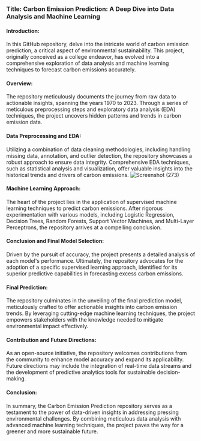 ### Title: Carbon Emission Prediction: A Deep Dive into Data Analysis and Machine Learning

#### Introduction:
In this GitHub repository, delve into the intricate world of carbon emission prediction, a critical aspect of environmental sustainability. This project, originally conceived as a college endeavor, has evolved into a comprehensive exploration of data analysis and machine learning techniques to forecast carbon emissions accurately.

#### Overview:
The repository meticulously documents the journey from raw data to actionable insights, spanning the years 1970 to 2023. Through a series of meticulous preprocessing steps and exploratory data analysis (EDA) techniques, the project uncovers hidden patterns and trends in carbon emission data.

#### Data Preprocessing and EDA:
Utilizing a combination of data cleaning methodologies, including handling missing data, annotation, and outlier detection, the repository showcases a robust approach to ensure data integrity. Comprehensive EDA techniques, such as statistical analysis and visualization, offer valuable insights into the historical trends and drivers of carbon emissions.
![Screenshot (273)](https://github.com/mdoctos/CArbon_emisson-Predictioon/assets/57889962/a15ad6a6-4872-4ce3-b90c-70008f0deda2)


#### Machine Learning Approach:
The heart of the project lies in the application of supervised machine learning techniques to predict carbon emissions. After rigorous experimentation with various models, including Logistic Regression, Decision Trees, Random Forests, Support Vector Machines, and Multi-Layer Perceptrons, the repository arrives at a compelling conclusion.

#### Conclusion and Final Model Selection:
Driven by the pursuit of accuracy, the project presents a detailed analysis of each model's performance. Ultimately, the repository advocates for the adoption of a specific supervised learning approach, identified for its superior predictive capabilities in forecasting excess carbon emissions.

#### Final Prediction:
The repository culminates in the unveiling of the final prediction model, meticulously crafted to offer actionable insights into carbon emission trends. By leveraging cutting-edge machine learning techniques, the project empowers stakeholders with the knowledge needed to mitigate environmental impact effectively.


#### Contribution and Future Directions:
As an open-source initiative, the repository welcomes contributions from the community to enhance model accuracy and expand its applicability. Future directions may include the integration of real-time data streams and the development of predictive analytics tools for sustainable decision-making.

#### Conclusion:
In summary, the Carbon Emission Prediction repository serves as a testament to the power of data-driven insights in addressing pressing environmental challenges. By combining meticulous data analysis with advanced machine learning techniques, the project paves the way for a greener and more sustainable future.
